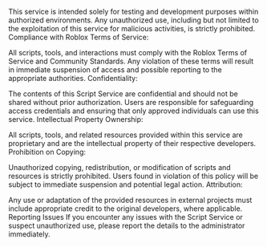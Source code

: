 This service is intended solely for testing and development purposes within authorized environments.
Any unauthorized use, including but not limited to the exploitation of this service for malicious activities, is strictly prohibited.
Compliance with Roblox Terms of Service:

All scripts, tools, and interactions must comply with the Roblox Terms of Service and Community Standards.
Any violation of these terms will result in immediate suspension of access and possible reporting to the appropriate authorities.
Confidentiality:

The contents of this Script Service are confidential and should not be shared without prior authorization.
Users are responsible for safeguarding access credentials and ensuring that only approved individuals can use this service.
Intellectual Property
Ownership:

All scripts, tools, and related resources provided within this service are proprietary and are the intellectual property of their respective developers.
Prohibition on Copying:

Unauthorized copying, redistribution, or modification of scripts and resources is strictly prohibited.
Users found in violation of this policy will be subject to immediate suspension and potential legal action.
Attribution:

Any use or adaptation of the provided resources in external projects must include appropriate credit to the original developers, where applicable.
Reporting Issues
If you encounter any issues with the Script Service or suspect unauthorized use, please report the details to the administrator immediately.
